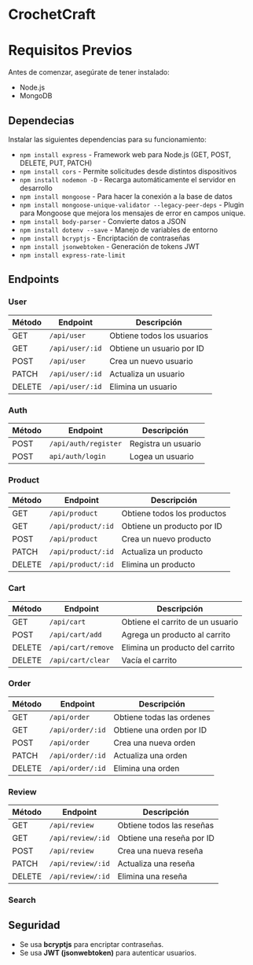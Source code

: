 # CrochetCraft
# Requisitos Previos
Antes de comenzar, asegúrate de tener instalado:
* Node.js
* MongoDB

## Dependecias
Instalar las siguientes dependencias para su funcionamiento:
* `npm install express` - Framework web para Node.js (GET, POST, DELETE, PUT, PATCH)
* `npm install cors` - Permite solicitudes desde distintos dispositivos
* `npm install nodemon -D` - Recarga automáticamente el servidor en desarrollo
* `npm install mongoose` - Para hacer la conexión a la base de datos
* `npm install mongoose-unique-validator --legacy-peer-deps` -  Plugin para Mongoose que mejora los mensajes de error en campos unique.
* `npm install body-parser` - Convierte datos a JSON
* `npm install dotenv --save` - Manejo de variables de entorno
* `npm install bcryptjs` - Encriptación de contraseñas
* `npm install jsonwebtoken` - Generación de tokens JWT
* `npm install express-rate-limit`

## Endpoints
### User
| Método | Endpoint | Descripción |
|--------|----------|-------------|
| GET    | `/api/user` | Obtiene todos los usuarios |
| GET    | `/api/user/:id` | Obtiene un usuario por ID |
| POST   | `/api/user` | Crea un nuevo usuario |
| PATCH  | `/api/user/:id` | Actualiza un usuario |
| DELETE | `/api/user/:id` | Elimina un usuario |

### Auth
| Método | Endpoint | Descripción |
|--------|----------|-------------|
| POST   | `/api/auth/register` | Registra un usuario |
| POST   | `api/auth/login` | Logea un usuario|

### Product
| Método | Endpoint | Descripción |
|--------|----------|-------------|
| GET    | `/api/product` | Obtiene todos los productos |
| GET    | `/api/product/:id` | Obtiene un producto por ID |
| POST   | `/api/product` | Crea un nuevo producto |
| PATCH  | `/api/product/:id` | Actualiza un producto |
| DELETE | `/api/product/:id` | Elimina un producto |

### Cart
| Método | Endpoint | Descripción |
|--------|----------|-------------|
| GET    | `/api/cart` | Obtiene el carrito de un usuario|
| POST   | `/api/cart/add` | Agrega un producto al carrito |
| DELETE | `/api/cart/remove` | Elimina un producto del carrito |
| DELETE | `/api/cart/clear` | Vacía el carrito |

### Order
| Método | Endpoint | Descripción |
|--------|----------|-------------|
| GET    | `/api/order` | Obtiene todas las ordenes |
| GET    | `/api/order/:id` | Obtiene una orden por ID |
| POST   | `/api/order` | Crea una nueva orden |
| PATCH  | `/api/order/:id` | Actualiza una orden |
| DELETE | `/api/order/:id` | Elimina una orden |

### Review
| Método | Endpoint | Descripción |
|--------|----------|-------------|
| GET    | `/api/review` | Obtiene todos las reseñas |
| GET    | `/api/review/:id` | Obtiene una reseña por ID |
| POST   | `/api/review` | Crea una nueva reseña |
| PATCH  | `/api/review/:id` | Actualiza una reseña |
| DELETE | `/api/review/:id` | Elimina una reseña |

### Search

## Seguridad
* Se usa **bcryptjs** para encriptar contraseñas.
* Se usa **JWT (jsonwebtoken)** para autenticar usuarios.
